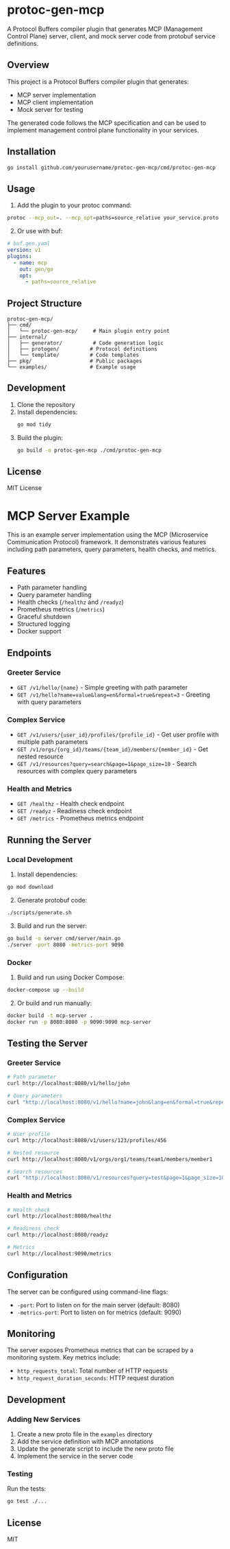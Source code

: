 # protoc-gen-mcp

A Protocol Buffers compiler plugin that generates MCP (Management Control Plane) server, client, and mock server code from protobuf service definitions.

## Overview

This project is a Protocol Buffers compiler plugin that generates:
- MCP server implementation
- MCP client implementation
- Mock server for testing

The generated code follows the MCP specification and can be used to implement management control plane functionality in your services.

## Installation

```bash
go install github.com/yourusername/protoc-gen-mcp/cmd/protoc-gen-mcp
```

## Usage

1. Add the plugin to your protoc command:

```bash
protoc --mcp_out=. --mcp_opt=paths=source_relative your_service.proto
```

2. Or use with buf:

```yaml
# buf.gen.yaml
version: v1
plugins:
  - name: mcp
    out: gen/go
    opt:
      - paths=source_relative
```

## Project Structure

```
protoc-gen-mcp/
├── cmd/
│   └── protoc-gen-mcp/     # Main plugin entry point
├── internal/
│   ├── generator/          # Code generation logic
│   ├── protogen/          # Protocol definitions
│   └── template/          # Code templates
├── pkg/                   # Public packages
└── examples/              # Example usage
```

## Development

1. Clone the repository
2. Install dependencies:
   ```bash
   go mod tidy
   ```
3. Build the plugin:
   ```bash
   go build -o protoc-gen-mcp ./cmd/protoc-gen-mcp
   ```

## License

MIT License 

# MCP Server Example

This is an example server implementation using the MCP (Microservice Communication Protocol) framework. It demonstrates various features including path parameters, query parameters, health checks, and metrics.

## Features

- Path parameter handling
- Query parameter handling
- Health checks (`/healthz` and `/readyz`)
- Prometheus metrics (`/metrics`)
- Graceful shutdown
- Structured logging
- Docker support

## Endpoints

### Greeter Service

- `GET /v1/hello/{name}` - Simple greeting with path parameter
- `GET /v1/hello?name=value&lang=en&formal=true&repeat=3` - Greeting with query parameters

### Complex Service

- `GET /v1/users/{user_id}/profiles/{profile_id}` - Get user profile with multiple path parameters
- `GET /v1/orgs/{org_id}/teams/{team_id}/members/{member_id}` - Get nested resource
- `GET /v1/resources?query=search&page=1&page_size=10` - Search resources with complex query parameters

### Health and Metrics

- `GET /healthz` - Health check endpoint
- `GET /readyz` - Readiness check endpoint
- `GET /metrics` - Prometheus metrics endpoint

## Running the Server

### Local Development

1. Install dependencies:
```bash
go mod download
```

2. Generate protobuf code:
```bash
./scripts/generate.sh
```

3. Build and run the server:
```bash
go build -o server cmd/server/main.go
./server -port 8080 -metrics-port 9090
```

### Docker

1. Build and run using Docker Compose:
```bash
docker-compose up --build
```

2. Or build and run manually:
```bash
docker build -t mcp-server .
docker run -p 8080:8080 -p 9090:9090 mcp-server
```

## Testing the Server

### Greeter Service

```bash
# Path parameter
curl http://localhost:8080/v1/hello/john

# Query parameters
curl "http://localhost:8080/v1/hello?name=john&lang=en&formal=true&repeat=3"
```

### Complex Service

```bash
# User profile
curl http://localhost:8080/v1/users/123/profiles/456

# Nested resource
curl http://localhost:8080/v1/orgs/org1/teams/team1/members/member1

# Search resources
curl "http://localhost:8080/v1/resources?query=test&page=1&page_size=10&filters=type:doc&sort_by=name&sort_desc=true"
```

### Health and Metrics

```bash
# Health check
curl http://localhost:8080/healthz

# Readiness check
curl http://localhost:8080/readyz

# Metrics
curl http://localhost:9090/metrics
```

## Configuration

The server can be configured using command-line flags:

- `-port`: Port to listen on for the main server (default: 8080)
- `-metrics-port`: Port to listen on for metrics (default: 9090)

## Monitoring

The server exposes Prometheus metrics that can be scraped by a monitoring system. Key metrics include:

- `http_requests_total`: Total number of HTTP requests
- `http_request_duration_seconds`: HTTP request duration

## Development

### Adding New Services

1. Create a new proto file in the `examples` directory
2. Add the service definition with MCP annotations
3. Update the generate script to include the new proto file
4. Implement the service in the server code

### Testing

Run the tests:
```bash
go test ./...
```

## License

MIT 